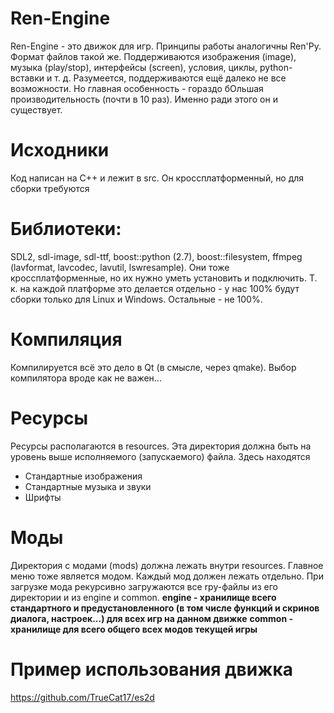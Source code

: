 # Ren-Engine
Ren-Engine - это движок для игр.
Принципы работы аналогичны Ren'Py.
Формат файлов такой же.
Поддерживаются изображения (image), музыка (play/stop), интерфейсы (screen), условия, циклы, python-вставки и т. д.
Разумеется, поддерживаются ещё далеко не все возможности.
Но главная особенность - гораздо бОльшая производительность (почти в 10 раз).
Именно ради этого он и существует.

# Исходники
Код написан на С++ и лежит в src.
Он кроссплатформенный, но для сборки требуются

# Библиотеки:
SDL2, sdl-image, sdl-ttf, boost::python (2.7), boost::filesystem, ffmpeg (lavformat, lavcodec, lavutil, lswresample).
Они тоже кроссплатформенные, но их нужно уметь установить и подключить.
Т. к. на каждой платформе это делается отдельно - у нас 100% будут сборки только для Linux и Windows.
Остальные - не 100%.

# Компиляция
Компилируется всё это дело в Qt (в смысле, через qmake).
Выбор компилятора вроде как не важен...

# Ресурсы
Ресурсы располагаются в resources.
Эта директория должна быть на уровень выше исполняемого (запускаемого) файла.
Здесь находятся
* Стандартные изображения
* Стандартные музыка и звуки
* Шрифты

# Моды
Директория с модами (mods) должна лежать внутри resources.
Главное меню тоже является модом.
Каждый мод должен лежать отдельно.
При загрузке мода рекурсивно загружаются все rpy-файлы из его директории и из engine и common.
**engine - хранилище всего стандартного и предустановленного (в том числе функций и скринов диалога, настроек...) для всех игр на данном движке**
**common - хранилище для всего общего всех модов текущей игры**

# Пример использования движка
https://github.com/TrueCat17/es2d
